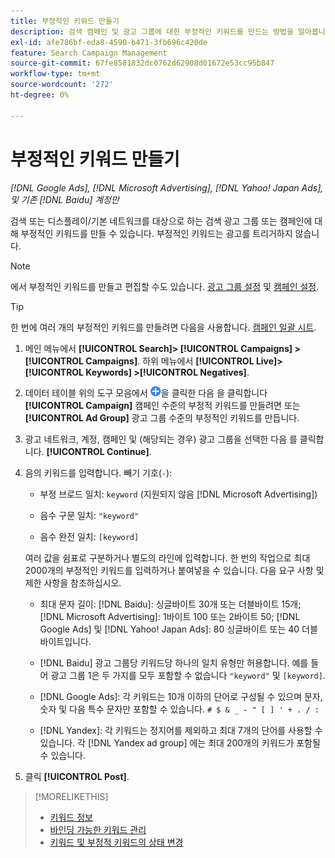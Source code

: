 ```yaml
---
title: 부정적인 키워드 만들기
description: 검색 캠페인 및 광고 그룹에 대한 부정적인 키워드를 만드는 방법을 알아봅니다.
exl-id: afe786bf-eda8-4590-b471-3fb696c420de
feature: Search Campaign Management
source-git-commit: 67fe8581832dc0762d62908d01672e53cc95b847
workflow-type: tm+mt
source-wordcount: '272'
ht-degree: 0%

---
```


# 부정적인 키워드 만들기

*[!DNL Google Ads], [!DNL Microsoft Advertising], [!DNL Yahoo! Japan Ads], 및 기존 [!DNL Baidu] 계정만*

검색 또는 디스플레이/기본 네트워크를 대상으로 하는 검색 광고 그룹 또는 캠페인에 대해 부정적인 키워드를 만들 수 있습니다. 부정적인 키워드는 광고를 트리거하지 않습니다.

>[!NOTE]
>에서 부정적인 키워드를 만들고 편집할 수도 있습니다. [광고 그룹 설정](/help/search-social-commerce/campaign-management/campaigns/ad-group-manage.md) 및 [캠페인 설정](/help/search-social-commerce/campaign-management/campaigns/campaign-manage.md).

>[!TIP]
>한 번에 여러 개의 부정적인 키워드를 만들려면 다음을 사용합니다. [캠페인 일괄 시트](/help/search-social-commerce/campaign-management/bulksheets/bulksheet-about.md).

1. 메인 메뉴에서 **[!UICONTROL Search]> [!UICONTROL Campaigns] >[!UICONTROL Campaigns]**. 하위 메뉴에서 **[!UICONTROL Live]> [!UICONTROL Keywords] >[!UICONTROL Negatives]**.

1. 데이터 테이블 위의 도구 모음에서 ![만들기](/help/search-social-commerce/assets/add.png "만들기")을 클릭한 다음 을 클릭합니다 **[!UICONTROL Campaign]** 캠페인 수준의 부정적 키워드를 만들려면 또는 **[!UICONTROL Ad Group]** 광고 그룹 수준의 부정적인 키워드를 만듭니다.

1. 광고 네트워크, 계정, 캠페인 및 (해당되는 경우) 광고 그룹을 선택한 다음 를 클릭합니다. **[!UICONTROL Continue]**.

1. 음의 키워드를 입력합니다. 빼기 기호(`-`):

   * 부정 브로드 일치: `keyword` (지원되지 않음 [!DNL Microsoft Advertising])

   * 음수 구문 일치: `"keyword"`

   * 음수 완전 일치: `[keyword]`

   여러 값을 쉼표로 구분하거나 별도의 라인에 입력합니다. 한 번의 작업으로 최대 2000개의 부정적인 키워드를 입력하거나 붙여넣을 수 있습니다. 다음 요구 사항 및 제한 사항을 참조하십시오.

   * 최대 문자 길이: [!DNL Baidu]: 싱글바이트 30개 또는 더블바이트 15개; [!DNL Microsoft Advertising]: 1바이트 100 또는 2바이트 50; [!DNL Google Ads] 및 [!DNL Yahoo! Japan Ads]: 80 싱글바이트 또는 40 더블바이트입니다.

   * [!DNL Baidu] 광고 그룹당 키워드당 하나의 일치 유형만 허용합니다. 예를 들어 광고 그룹 1은 두 가지를 모두 포함할 수 없습니다 `"keyword"` 및 `[keyword]`.

   * [!DNL Google Ads]: 각 키워드는 10개 이하의 단어로 구성될 수 있으며 문자, 숫자 및 다음 특수 문자만 포함할 수 있습니다. `# $ & _ - " [ ] ' + . / :`

   * [!DNL Yandex]: 각 키워드는 정지어를 제외하고 최대 7개의 단어를 사용할 수 있습니다. 각 [!DNL Yandex ad group] 에는 최대 200개의 키워드가 포함될 수 있습니다.

1. 클릭 **[!UICONTROL Post]**.

>[!MORELIKETHIS]
>
>* [키워드 정보](keyword-about.md)
>* [바인딩 가능한 키워드 관리](keyword-manage.md)
>* [키워드 및 부정적 키워드의 상태 변경](keyword-status-edit.md)
